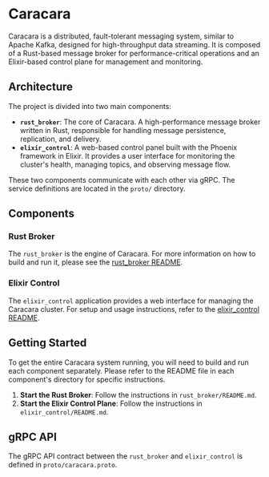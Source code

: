 # Caracara

Caracara is a distributed, fault-tolerant messaging system, similar to Apache Kafka, designed for high-throughput data streaming. It is composed of a Rust-based message broker for performance-critical operations and an Elixir-based control plane for management and monitoring.

## Architecture

The project is divided into two main components:

*   **`rust_broker`**: The core of Caracara. A high-performance message broker written in Rust, responsible for handling message persistence, replication, and delivery.
*   **`elixir_control`**: A web-based control panel built with the Phoenix framework in Elixir. It provides a user interface for monitoring the cluster's health, managing topics, and observing message flow.

These two components communicate with each other via gRPC. The service definitions are located in the `proto/` directory.

## Components

### Rust Broker

The `rust_broker` is the engine of Caracara. For more information on how to build and run it, please see the [rust_broker README](./rust_broker/README.md).

### Elixir Control

The `elixir_control` application provides a web interface for managing the Caracara cluster. For setup and usage instructions, refer to the [elixir_control README](./elixir_control/README.md).

## Getting Started

To get the entire Caracara system running, you will need to build and run each component separately. Please refer to the README file in each component's directory for specific instructions.

1.  **Start the Rust Broker**: Follow the instructions in `rust_broker/README.md`.
2.  **Start the Elixir Control Plane**: Follow the instructions in `elixir_control/README.md`.

## gRPC API

The gRPC API contract between the `rust_broker` and `elixir_control` is defined in `proto/caracara.proto`.
